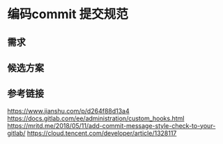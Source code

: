 # 编码commit 提交规范

## 需求

## 候选方案

## 参考链接
<https://www.jianshu.com/p/d264f88d13a4>
<https://docs.gitlab.com/ee/administration/custom_hooks.html>
<https://mritd.me/2018/05/11/add-commit-message-style-check-to-your-gitlab/>
<https://cloud.tencent.com/developer/article/1328117>